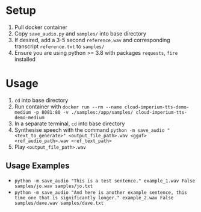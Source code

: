 # Setup

1. Pull docker container
2. Copy `save_audio.py` and `samples/` into base directory
3. If desired, add a 3-5 second `reference.wav` and corresponding transcript `reference.txt` to `samples/`
4. Ensure you are using python >= 3.8 with packages `requests`, `fire` installed

# Usage

1.  `cd` into base directory
2. Run container with `docker run --rm --name cloud-imperium-tts-demo-medium -p 8081:80 -v ./samples:/app/samples/ cloud-imperium-tts-demo-medium`
3. In a separate terminal, `cd` into base directory
4. Synthesise speech with the command `python -m save_audio "<text_to_generate>" <output_file_path>.wav <gguf> <ref_audio_path>.wav <ref_text_path>`
5. Play `<output_file_path>.wav`

## Usage Examples

* `python -m save_audio "This is a test sentence." example_1.wav False samples/jo.wav samples/jo.txt`
* `python -m save_audio "And here is another example sentence, this time one that is significantly longer." example_2.wav False samples/dave.wav samples/dave.txt`
